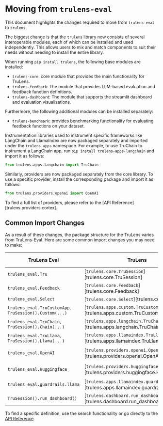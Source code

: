 
# Moving from `trulens-eval`

This document highlights the changes required to move from `trulens-eval` to `trulens`.

The biggest change is that the `trulens` library now consists of several interoperable modules, each of which can be installed and used independently. This allows users to mix and match components to suit their needs without needing to install the entire library.

When running `pip install trulens`, the following base modules are installed:

- `trulens-core`: core module that provides the main functionality for TruLens.
- `trulens-feedback`: The module that provides LLM-based evaluation and feedback function definitions.
- `trulens-dashboard`: The module that supports the streamlit dashboard and evaluation visualizations.

Furthermore, the following additional modules can be installed separately:
- `trulens-benchmark`: provides benchmarking functionality for evaluating feedback functions on your dataset.

Instrumentation libraries used to instrument specific frameworks like LangChain and LlamaIndex are now packaged separately and imported under the `trulens.apps` namespace. For example, to use TruChain to instrument a LangChain app, run `pip install trulens-apps-langchain` and import it as follows:

```python
from trulens.apps.langchain import TruChain
```
Similarly, providers are now packaged separately from the core library. To use a specific provider, install the corresponding package and import it as follows:

```python
from trulens.providers.openai import OpenAI
```

To find a full list of providers, please refer to the [API Reference][trulens.providers.cortex].


## Common Import Changes

As a result of these changes, the package structure for the TruLens varies from TruLens-Eval. Here are some common import changes you may need to make:

| TruLens Eval | TruLens | Additional Dependencies |
|------------|-------------|------------------|
| `trulens_eval.Tru` | [`trulens.core.TruSession`][trulens.core.TruSession] | |
| `trulens_eval.Feedback` | [`trulens.core.Feedback`][trulens.core.Feedback] | |
| `trulens_eval.Select` | [`trulens.core.Select`][trulens.core.Select] | |
| `trulens_eval.TruCustomApp`, `TruSession().Custom(...)` | [`trulens.apps.custom.TruCustomApp`][trulens.apps.custom.TruCustomApp] | |
| `trulens_eval.TruChain`, `TruSession().Chain(...)` | [`trulens.apps.langchain.TruChain`][trulens.apps.langchain.TruChain] | `trulens-apps-langchain` |
| `trulens_eval.TruLlama`, `TruSession().Llama(...)` | [`trulens.apps.llamaindex.TruLlama`][trulens.apps.llamaindex.TruLlama] | `trulens-apps-llamaindex` |
| `trulens_eval.OpenAI` | [`trulens.providers.openai.OpenAI`][trulens.providers.openai.OpenAI] | `trulens-providers-openai` |
| `trulens_eval.Huggingface` | [`trulens.providers.huggingface.Huggingface`][trulens.providers.huggingface.Huggingface] | `trulens-providers-huggingface` |
| `trulens_eval.guardrails.llama` | [`trulens.apps.llamaindex.guardrails`][trulens.apps.llamaindex.guardrails] | `trulens-apps-llamaindex` |
| `TruSession().run_dashboard()` | [`trulens.dashboard.run_dashboard()`][trulens.dashboard.run_dashboard] | `trulens-dashboard` |

To find a specific definition, use the search functionality or go directly to the [API Reference](../../reference/trulens/core/index.md).
